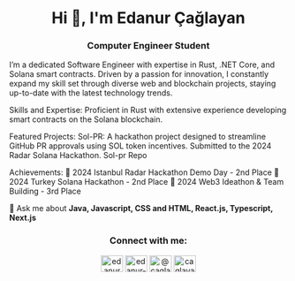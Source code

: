 <h1 align="center">Hi 👋, I'm Edanur Çağlayan</h1>
<h3 align="center">Computer Engineer Student</h3>

<p>I’m a dedicated Software Engineer with expertise in Rust, .NET Core, and Solana smart contracts. Driven by a passion for innovation, I constantly expand my skill set through diverse web and blockchain projects, staying up-to-date with the latest technology trends.

Skills and Expertise: Proficient in Rust with extensive experience developing smart contracts on the Solana blockchain.

Featured Projects: Sol-PR: A hackathon project designed to streamline GitHub PR approvals using SOL token incentives. Submitted to the 2024 Radar Solana Hackathon. Sol-pr Repo

Achievements: 
🥈 2024 Istanbul Radar Hackathon Demo Day - 2nd Place
🥈 2024 Turkey Solana Hackathon - 2nd Place
🥉 2024 Web3 Ideathon & Team Building - 3rd Place
</p>



 💬 Ask me about **Java, Javascript, CSS and HTML, React.js, Typescript, Next.js**


<h3 align="center">Connect with me:</h3>
<p align="center">
<a href="https://linkedin.com/in/edanurcaglayan" target="blank"><img align="center" src="https://raw.githubusercontent.com/rahuldkjain/github-profile-readme-generator/master/src/images/icons/Social/linked-in-alt.svg" alt="edanurcaglayan" height="30" width="40" /></a>
<a href="https://stackoverflow.com/users/edanur-caglayan" target="blank"><img align="center" src="https://raw.githubusercontent.com/rahuldkjain/github-profile-readme-generator/master/src/images/icons/Social/stack-overflow.svg" alt="edanur-caglayan" height="30" width="40" /></a>
<a href="https://medium.com/@caglayanedanur23" target="blank"><img align="center" src="https://raw.githubusercontent.com/rahuldkjain/github-profile-readme-generator/master/src/images/icons/Social/medium.svg" alt="@caglayanedanur23" height="30" width="40" /></a>
<a href="https://www.hackerrank.com/caglayanedanur23" target="blank"><img align="center" src="https://raw.githubusercontent.com/rahuldkjain/github-profile-readme-generator/master/src/images/icons/Social/hackerrank.svg" alt="caglayanedanur23" height="30" width="40" /></a>
</p>

</div>

